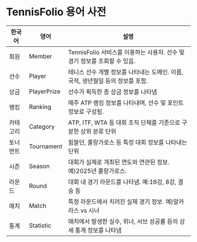 # TennisFolio 용어 사전

| 한국어  | 영어          | 설명                                               |
|------|-------------|--------------------------------------------------|
| 회원   | Member      | TennisFolio 서비스를 이용하는 사용자. 선수 및 경기 정보를 조회할 수 있음. |
| 선수   | Player      | 테니스 선수 개별 정보를 나타내는 도메인. 이름, 국적, 생년월일 등의 정보를 포함.  |
| 상금   | PlayerPrize | 선수가 획득한 총 상금 정보를 나타냄                             |
| 랭킹   | Ranking     | 매주 ATP 랭킹 정보를 나타내며, 선수 및 포인트 정보로 구성됨.            |
| 카테고리 | Category    | ATP, ITF, WTA 등 대회 조직 단체를 기준으로 구분한 상위 분류 단위      |
| 토너먼트 | Tournament  | 윔블던, 롤랑가로스 등 특정 대회 정보를 나타내는 단위                   |
| 시즌   | Season      | 대회가 실제로 개최된 연도와 연관된 정보. 예)2025년 롤랑가로스.           |
| 라운드  | Round       | 대회 내 경기 라운드를 나타냄. 예:16강, 8강, 결승 등                |
| 매치   | Match       | 특정 라운드에서 치러진 실제 경기 정보. 예)알카라스 vs 시너              |
| 통계   | Statistic   | 매치에서 발생한 실수, 위너, 서브 성공률 등의 상세 통계 정보를 나타냄         |



